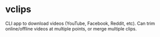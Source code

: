 # vclips
CLI app to download videos (YouTube, Facebook, Reddit, etc). Can trim online/offline videos at multiple points, or merge multiple clips.
